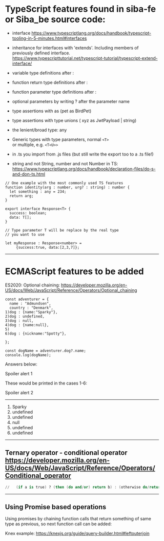 # TypeScript features found in siba-fe or Siba_be source code:

- interface   https://www.typescriptlang.org/docs/handbook/typescript-tooling-in-5-minutes.html#interfaces
- inheritance for interfaces with 'extends'. Including members of previously defined interface.   https://www.typescripttutorial.net/typescript-tutorial/typescript-extend-interface/

- variable type definitions after :
- function return type definitions after :
- function parameter type definitions after :

- optional parameters by writing ? after the parameter name
- type assertions with as   (pet as BirdPet)
- type assertions with type unions ( xyz as JwtPayload | string)

- the lenient/broad type: any
- Generic types with type parameters, normal
```<T>```  
or multiple, e.g. 
```<T<U>>```
- in .ts you import from .js files (but still write the export too to a .ts file!)
- string and not String, number and not Number in TS:
https://www.typescriptlang.org/docs/handbook/declaration-files/do-s-and-don-ts.html

```
// One example with the most commonly used TS features
function identity(arg : number, urg? : string) : number {
  let something : any = 234;
  return arg;
}

export interface Response<T> {
  success: boolean;
  data: T[];
}

// Type parameter T will be replace by the real type 
// you want to use

let myResponse : Response<number> = 
     {success:true, data:[2,3,7]};
```

----------------------------------------- 
# ECMAScript features to be added 
ES2020:
Optional chaining: https://developer.mozilla.org/en-US/docs/Web/JavaScript/Reference/Operators/Optional_chaining 
```
const adventurer = {
  name : "Admundsen",
  country : "Denmark",
1)dog : {name:"Sparky"},
2)dog : undefined,
3)dog : null,
4)dog : {name:null},
5)
6)dog : {nickname:"Spotty"},

};

const dogName = adventurer.dog?.name;
console.log(dogName);  
```
Answers below:  

Spoiler alert 1

These would be printed in the cases 1-6:

Spoiler alert 2

---

1. Sparky
2. undefined
3. undefined
4. null
5. undefined
6. undefined

---

## Ternary operator - conditional operator   https://developer.mozilla.org/en-US/docs/Web/JavaScript/Reference/Operators/Conditional_operator
```a ? b : c     
//   (if a is true) ? (then (do and/or) return b) : (otherwise do/return c)
```

---
## Using Promise based operations
Using promises by chaining function calls that return something of same type as previous, so next function call can be added:  

Knex example: https://knexjs.org/guide/query-builder.html#leftouterjoin

